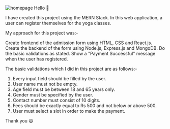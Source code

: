 ![homepage](https://github.com/user-attachments/assets/2f80a15d-f6f0-4115-96a8-507bb702f0e7)
Hello 👋

I have created this project using the MERN Stack. In this web application, a user can register themselves for the yoga classes. 

My approach for this project was:-

Create frontend of the admission form using HTML, CSS and React.js.
Create the backend of the form using Node.js, Express.js and MongoDB.
Do the basic validations as stated.
Show a "Payment Successful" message when the user has registered.

The basic validations which I did in this project are as follows:-
1) Every input field should be filled by the user.
2) User name must not be empty.
3) Age field must be between 18 and 65 years only.
4) Gender must be specified by the user.
5) Contact number must consist of 10 digits.
6) Fees should be exactly equal to Rs 500 and not below or above 500.
7) User must select a slot in order to make the payment.

Thank you 😄
